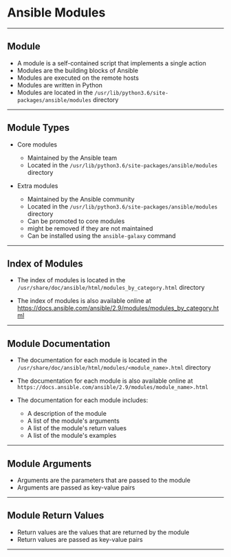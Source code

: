 # Ansible Modules
---

## Module
* A module is a self-contained script that implements a single action
* Modules are the building blocks of Ansible
* Modules are executed on the remote hosts
* Modules are written in Python
* Modules are located in the `/usr/lib/python3.6/site-packages/ansible/modules` directory

---

## Module Types

* Core modules
  * Maintained by the Ansible team
  * Located in the `/usr/lib/python3.6/site-packages/ansible/modules` directory


* Extra modules
  * Maintained by the Ansible community
  * Located in the `/usr/lib/python3.6/site-packages/ansible/modules` directory
  * Can be promoted to core modules
  * might be removed if they are not maintained
  * Can be installed using the `ansible-galaxy` command

---

## Index of Modules

* The index of modules is located in the `/usr/share/doc/ansible/html/modules_by_category.html` directory

* The index of modules is also available online at https://docs.ansible.com/ansible/2.9/modules/modules_by_category.html

---

## Module Documentation
* The documentation for each module is located in the `/usr/share/doc/ansible/html/modules/<module_name>.html` directory

* The documentation for each module is also available online at `https://docs.ansible.com/ansible/2.9/modules/module_name>.html`

* The documentation for each module includes:
  * A description of the module
  * A list of the module's arguments
  * A list of the module's return values
  * A list of the module's examples

---

## Module Arguments

* Arguments are the parameters that are passed to the module
* Arguments are passed as key-value pairs

---

## Module Return Values

* Return values are the values that are returned by the module
* Return values are passed as key-value pairs

---
